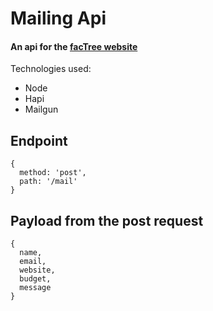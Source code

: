 # Mailing Api

#### An api for the [facTree website](https://github.com/fac-freelancers/website) 

Technologies used:

* Node
* Hapi
* Mailgun

## Endpoint

```
{
  method: 'post',
  path: '/mail'
}
```

## Payload from the post request

```
{
  name,
  email,
  website,
  budget,
  message
}
```

